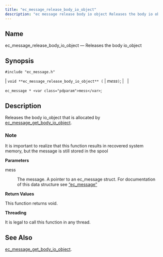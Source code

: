 ```yaml
---
title: "ec_message_release_body_io_object"
description: "ec message release body io object Releases the body io object void ec message release body io object mess ec message mess Releases the body io object that is allocated by ec message get body io object It is important to realize that this function results in recovered system memory..."
---
```


<a name="apis.ec_message_release_body_io_object"></a> 
## Name

ec_message_release_body_io_object — Releases the body io_object

## Synopsis

`#include "ec_message.h"`

| `void **ec_message_release_body_io_object** (` | <var class="pdparam">mess</var>`)`; |   |

`ec_message * <var class="pdparam">mess</var>`;<a name="idp56539680"></a> 
## Description

Releases the body io_object that is allocated by [ec_message_get_body_io_object](/momentum/3/3-api/apis-ec-message-get-body-io-object).

### Note

It is important to realize that this function results in recovered system memory, but the message is still stored in the spool

**<a name="idp56542528"></a> Parameters**

<dl class="variablelist">

<dt>mess</dt>

<dd>

The message. A pointer to an ec_message struct. For documentation of this data structure see [“ec_message”](/momentum/3/3-api/structs-ec-message)

</dd>

</dl>

**<a name="idp56545904"></a> Return Values**

This function returns void.

**<a name="idp56546816"></a> Threading**

It is legal to call this function in any thread.

<a name="idp56547920"></a> 
## See Also

[ec_message_get_body_io_object](/momentum/3/3-api/apis-ec-message-get-body-io-object).